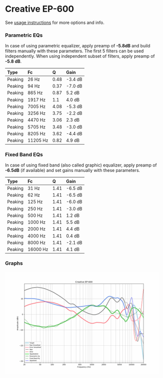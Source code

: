 # Creative EP-600
See [usage instructions](https://github.com/jaakkopasanen/AutoEq#usage) for more options and info.

### Parametric EQs
In case of using parametric equalizer, apply preamp of **-5.8dB** and build filters manually
with these parameters. The first 5 filters can be used independently.
When using independent subset of filters, apply preamp of **-5.8 dB**.

| Type    | Fc       |    Q | Gain    |
|:--------|:---------|:-----|:--------|
| Peaking | 26 Hz    | 0.48 | -3.4 dB |
| Peaking | 94 Hz    | 0.37 | -7.0 dB |
| Peaking | 865 Hz   | 0.87 | 5.2 dB  |
| Peaking | 1917 Hz  | 1.1  | 4.0 dB  |
| Peaking | 7005 Hz  | 4.08 | -5.3 dB |
| Peaking | 3256 Hz  | 3.75 | -2.2 dB |
| Peaking | 4470 Hz  | 3.06 | 2.3 dB  |
| Peaking | 5705 Hz  | 3.48 | -3.0 dB |
| Peaking | 8205 Hz  | 3.62 | -4.4 dB |
| Peaking | 11205 Hz | 0.82 | 4.9 dB  |

### Fixed Band EQs
In case of using fixed band (also called graphic) equalizer, apply preamp of **-6.5dB**
(if available) and set gains manually with these parameters.

| Type    | Fc       |    Q | Gain    |
|:--------|:---------|:-----|:--------|
| Peaking | 31 Hz    | 1.41 | -6.5 dB |
| Peaking | 62 Hz    | 1.41 | -6.5 dB |
| Peaking | 125 Hz   | 1.41 | -6.0 dB |
| Peaking | 250 Hz   | 1.41 | -3.0 dB |
| Peaking | 500 Hz   | 1.41 | 1.2 dB  |
| Peaking | 1000 Hz  | 1.41 | 5.5 dB  |
| Peaking | 2000 Hz  | 1.41 | 4.4 dB  |
| Peaking | 4000 Hz  | 1.41 | 0.4 dB  |
| Peaking | 8000 Hz  | 1.41 | -2.1 dB |
| Peaking | 16000 Hz | 1.41 | 4.1 dB  |

### Graphs
![](./Creative%20EP-600.png)